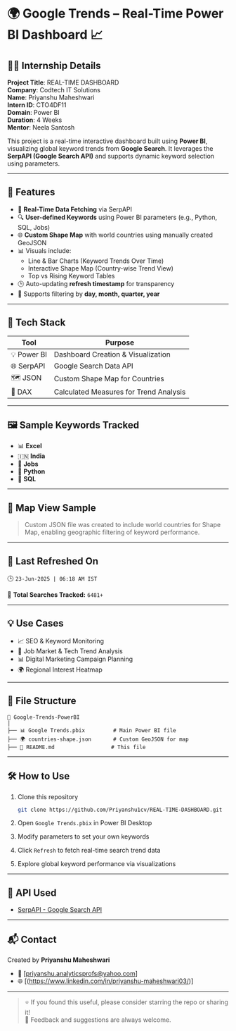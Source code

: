 
# 🌍 Google Trends – Real-Time Power BI Dashboard 📈

## 👨‍💻 Internship Details


**Project Title**: REAL-TIME DASHBOARD  
**Company**: Codtech IT Solutions  
**Name**: Priyanshu Maheshwari  
**Intern ID**: CTO4DF11  
**Domain**: Power BI  
**Duration**: 4 Weeks  
**Mentor**: Neela Santosh

This project is a real-time interactive dashboard built using **Power BI**, visualizing global keyword trends from **Google Search**. It leverages the **SerpAPI (Google Search API)** and supports dynamic keyword selection using parameters.

---

## 🚀 Features

- 🔄 **Real-Time Data Fetching** via SerpAPI
- 🔍 **User-defined Keywords** using Power BI parameters (e.g., Python, SQL, Jobs)
- 🌐 **Custom Shape Map** with world countries using manually created GeoJSON
- 📊 Visuals include:
  - Line & Bar Charts (Keyword Trends Over Time)
  - Interactive Shape Map (Country-wise Trend View)
  - Top vs Rising Keyword Tables
- 🕒 Auto-updating **refresh timestamp** for transparency
- 📅 Supports filtering by **day, month, quarter, year**

---

## 🔧 Tech Stack

| Tool | Purpose |
|------|---------|
| 💡 Power BI | Dashboard Creation & Visualization |
| 🌐 SerpAPI | Google Search Data API |
| 🗺️ JSON | Custom Shape Map for Countries |
| 🧠 DAX | Calculated Measures for Trend Analysis |

---

## 🖼️ Sample Keywords Tracked

- 📊 **Excel**
- 🇮🇳 **India**
- 💼 **Jobs**
- 🐍 **Python**
- 💾 **SQL**

---

## 📍 Map View Sample

> Custom JSON file was created to include world countries for Shape Map, enabling geographic filtering of keyword performance.

---

## 📅 Last Refreshed On

🕒 `23-Jun-2025 | 06:18 AM IST`

🔢 **Total Searches Tracked:** `6481+`

---

## 💡 Use Cases

- 📈 SEO & Keyword Monitoring
- 💼 Job Market & Tech Trend Analysis
- 📊 Digital Marketing Campaign Planning
- 🌍 Regional Interest Heatmap

---

## 📁 File Structure

```
📁 Google-Trends-PowerBI
│
├── 📊 Google Trends.pbix         # Main Power BI file
├── 🌍 countries-shape.json       # Custom GeoJSON for map
├── 📄 README.md                  # This file
```

---

## 🛠️ How to Use

1. Clone this repository  
   ```bash
   git clone https://github.com/Priyanshu1cv/REAL-TIME-DASHBOARD.git
   ```

2. Open `Google Trends.pbix` in Power BI Desktop

3. Modify parameters to set your own keywords

4. Click `Refresh` to fetch real-time search trend data

5. Explore global keyword performance via visualizations

---

## 🔗 API Used

- [SerpAPI - Google Search API](https://serpapi.com/)

---

## 📬 Contact

Created by **Priyanshu Maheshwari**  
- 📧 [priyanshu.analyticsprofs@yahoo.com]
- 🌐 [(https://www.linkedin.com/in/priyanshu-maheshwari03/)]

---

> ⭐ If you found this useful, please consider starring the repo or sharing it!  
> 📣 Feedback and suggestions are always welcome.
